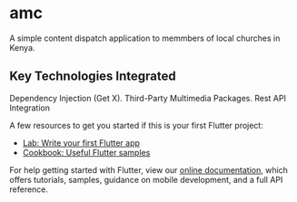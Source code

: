 # amc

A simple content dispatch application to memmbers of local churches in Kenya.

## Key Technologies Integrated
Dependency Injection (Get X).
Third-Party Multimedia Packages.
Rest API Integration




A few resources to get you started if this is your first Flutter project:

- [Lab: Write your first Flutter app](https://flutter.dev/docs/get-started/codelab)
- [Cookbook: Useful Flutter samples](https://flutter.dev/docs/cookbook)

For help getting started with Flutter, view our
[online documentation](https://flutter.dev/docs), which offers tutorials,
samples, guidance on mobile development, and a full API reference.
